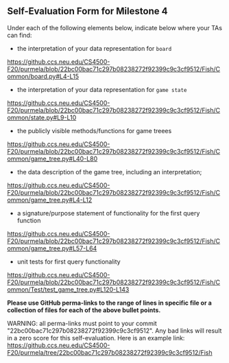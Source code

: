 ## Self-Evaluation Form for Milestone 4

Under each of the following elements below, indicate below where your
TAs can find:

- the interpretation of your data representation for `board`

<https://github.ccs.neu.edu/CS4500-F20/purmela/blob/22bc00bac71c297b08238272f92399c9c3cf9512/Fish/Common/board.py#L4-L15>

- the interpretation of your data representation for `game state`

<https://github.ccs.neu.edu/CS4500-F20/purmela/blob/22bc00bac71c297b08238272f92399c9c3cf9512/Fish/Common/state.py#L9-L10>

- the publicly visible methods/functions for game treees

<https://github.ccs.neu.edu/CS4500-F20/purmela/blob/22bc00bac71c297b08238272f92399c9c3cf9512/Fish/Common/game_tree.py#L40-L80>

- the data description of the game tree, including an interpretation;

<https://github.ccs.neu.edu/CS4500-F20/purmela/blob/22bc00bac71c297b08238272f92399c9c3cf9512/Fish/Common/game_tree.py#L4-L12>

- a signature/purpose statement of functionality for the first query function

<https://github.ccs.neu.edu/CS4500-F20/purmela/blob/22bc00bac71c297b08238272f92399c9c3cf9512/Fish/Common/game_tree.py#L57-L64>

- unit tests for first query functionality

<https://github.ccs.neu.edu/CS4500-F20/purmela/blob/22bc00bac71c297b08238272f92399c9c3cf9512/Fish/Common/Test/test_game_tree.py#L120-L143>

**Please use GitHub perma-links to the range of lines in specific
file or a collection of files for each of the above bullet points.**

  WARNING: all perma-links must point to your commit "22bc00bac71c297b08238272f92399c9c3cf9512".
  Any bad links will result in a zero score for this self-evaluation.
  Here is an example link:
    <https://github.ccs.neu.edu/CS4500-F20/purmela/tree/22bc00bac71c297b08238272f92399c9c3cf9512/Fish>

